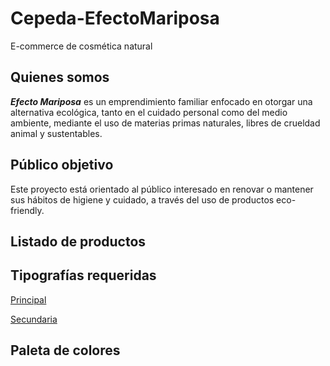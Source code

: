 # Cepeda-EfectoMariposa
 E-commerce de cosmética natural

## Quienes somos
***Efecto Mariposa*** es un emprendimiento familiar enfocado en otorgar una alternativa ecológica, tanto en el cuidado personal como del medio ambiente, mediante el uso de materias primas naturales, libres de crueldad animal y sustentables. 

## Público objetivo
Este proyecto está orientado al público interesado en renovar o mantener sus hábitos de higiene y cuidado, a través del uso de productos eco-friendly.

## Listado de productos

## Tipografías requeridas

[Principal](https://fonts.google.com/specimen/Roboto+Condensed?preview.text=Efecto%20Mariposa&preview.text_type=custom)

[Secundaria](https://fonts.google.com/specimen/Montserrat?preview.text=Efecto%20Mariposa&preview.text_type=custom)

## Paleta de colores